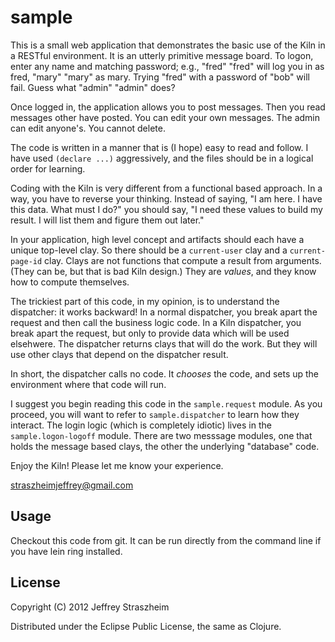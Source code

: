 
# sample

This is a small web application that demonstrates the basic use of the
Kiln in a RESTful environment. It is an utterly primitive message
board. To logon, enter any name and matching password; e.g., "fred"
"fred" will log you in as fred, "mary" "mary" as mary. Trying "fred"
with a password of "bob" will fail. Guess what "admin" "admin" does?

Once logged in, the application allows you to post messages. Then you
read messages other have posted. You can edit your own messages. The
admin can edit anyone's. You cannot delete.

The code is written in a manner that is (I hope) easy to read and
follow. I have used `(declare ...)` aggressively, and the files should
be in a logical order for learning.

Coding with the Kiln is very different from a functional based
approach. In a way, you have to reverse your thinking. Instead of
saying, "I am here. I have this data. What must I do?" you should say,
"I need these values to build my result. I will list them and figure
them out later."

In your application, high level concept and artifacts should each have
a unique top-level clay. So there should be a `current-user` clay and
a `current-page-id` clay. Clays are not functions that compute a
result from arguments. (They can be, but that is bad Kiln design.)
They are *values*, and they know how to compute themselves.

The trickiest part of this code, in my opinion, is to understand the
dispatcher: it works backward! In a normal dispatcher, you break apart
the request and then call the business logic code. In a Kiln
dispatcher, you break apart the request, but only to provide data
which will be used elsehwere. The dispatcher returns clays that will
do the work. But they will use other clays that depend on the
dispatcher result.

In short, the dispatcher calls no code. It *chooses* the code, and
sets up the environment where that code will run.

I suggest you begin reading this code in the `sample.request`
module. As you proceed, you will want to refer to `sample.dispatcher`
to learn how they interact. The login logic (which is completely
idiotic) lives in the `sample.logon-logoff` module. There are two
messsage modules, one that holds the message based clays, the other
the underlying "database" code.

Enjoy the Kiln! Please let me know your experience.

straszheimjeffrey@gmail.com

## Usage

Checkout this code from git. It can be run directly from the command
line if you have lein ring installed.

## License

Copyright (C) 2012 Jeffrey Straszheim

Distributed under the Eclipse Public License, the same as Clojure.
